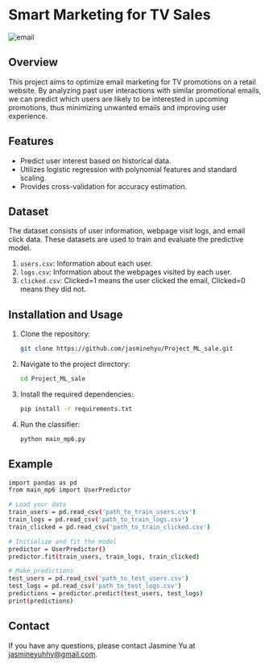 # Smart Marketing for TV Sales
![email](./images.jpg)
## Overview
This project aims to optimize email marketing for TV promotions on a retail website. By analyzing past user interactions with similar promotional emails, we can predict which users are likely to be interested in upcoming promotions, thus minimizing unwanted emails and improving user experience.

## Features
- Predict user interest based on historical data.
- Utilizes logistic regression with polynomial features and standard scaling.
- Provides cross-validation for accuracy estimation.

## Dataset
The dataset consists of user information, webpage visit logs, and email click data. These datasets are used to train and evaluate the predictive model.

1. `users.csv`: Information about each user.
2. `logs.csv`: Information about the webpages visited by each user.
3. `clicked.csv`: Clicked=1 means the user clicked the email, Clicked=0 means they did not.

## Installation and Usage

1. Clone the repository:
   ```bash
   git clone https://github.com/jasminehyu/Project_ML_sale.git
2. Navigate to the project directory:
   ```bash
   cd Project_ML_sale
3. Install the required dependencies:
   ```bash
   pip install -r requirements.txt

4. Run the classifier:
   ```bash
   python main_mp6.py
## Example
```bash
import pandas as pd
from main_mp6 import UserPredictor

# Load your data
train_users = pd.read_csv('path_to_train_users.csv')
train_logs = pd.read_csv('path_to_train_logs.csv')
train_clicked = pd.read_csv('path_to_train_clicked.csv')

# Initialize and fit the model
predictor = UserPredictor()
predictor.fit(train_users, train_logs, train_clicked)

# Make predictions
test_users = pd.read_csv('path_to_test_users.csv')
test_logs = pd.read_csv('path_to_test_logs.csv')
predictions = predictor.predict(test_users, test_logs)
print(predictions)

```
## Contact
If you have any questions, please contact Jasmine Yu at jasmineyuhhy@gmail.com.
